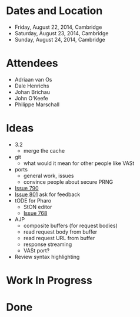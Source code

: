 # Dates and Location #
  * Friday, August 22, 2014, Cambridge
  * Saturday, August 23, 2014, Cambridge
  * Sunday, August 24, 2014, Cambridge

# Attendees #
  * Adriaan van Os
  * Dale Henrichs
  * Johan Brichau
  * John O'Keefe
  * Philippe Marschall

# Ideas #
  * 3.2
    * merge the cache
  * git
    * what would it mean for other people like VASt
  * ports
    * general work, issues
    * convince people about secure PRNG
  * [Issue 790](https://code.google.com/p/seaside/issues/detail?id=790)
  * [Issue 801](https://code.google.com/p/seaside/issues/detail?id=801) ask for feedback
  * tODE for Pharo
    * StON editor
    * [Issue 768](https://code.google.com/p/seaside/issues/detail?id=768)
  * AJP
    * composite buffers (for request bodies)
    * read request body from buffer
    * read request URL from buffer
    * response streaming
    * VASt port?
  * Review syntax highlighting

# Work In Progress #


# Done #
